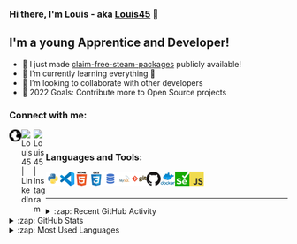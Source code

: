 ### Hi there, I'm Louis - aka [Louis45][website] 👋 

## I'm a young Apprentice and Developer!

- 🔭 I just made [claim-free-steam-packages](https://github.com/Luois45/claim-free-steam-packages) publicly available!
- 🌱 I’m currently learning everything 🤣
- 👯 I’m looking to collaborate with other developers
- 🥅 2022 Goals: Contribute more to Open Source projects

### Connect with me:

[<img align="left" alt="linktree.louis45.de" width="22px" src="https://raw.githubusercontent.com/iconic/open-iconic/master/svg/globe.svg" />][website]
[<img align="left" alt="Louis45 | LinkedIn" width="22px" src="https://cdn.jsdelivr.net/npm/simple-icons@v3/icons/linkedin.svg" />][linkedin]
[<img align="left" alt="Louis45 | Instagram" width="22px" src="https://cdn.jsdelivr.net/npm/simple-icons@v3/icons/instagram.svg" />][instagram]

<br />

### Languages and Tools:

[<img align="left" alt="Python" width="26px" src="https://raw.githubusercontent.com/github/explore/80688e429a7d4ef2fca1e82350fe8e3517d3494d/topics/python/python.png" />](https://github.com/topics/python)
[<img align="left" alt="Visual Studio Code" width="26px" src="https://raw.githubusercontent.com/github/explore/bbd48b997e8d0bef63f676eca4da5e1f76487b56/topics/visual-studio-code/visual-studio-code.png" />](https://github.com/topics/visual-studio-code)
[<img align="left" alt="HTML" width="26px" src="https://raw.githubusercontent.com/github/explore/80688e429a7d4ef2fca1e82350fe8e3517d3494d/topics/html/html.png" />](https://github.com/topics/html)
[<img align="left" alt="CSS" width="26px" src="https://raw.githubusercontent.com/github/explore/80688e429a7d4ef2fca1e82350fe8e3517d3494d/topics/css/css.png" />](https://github.com/topics/css)
[<img align="left" alt="SQL" width="26px" src="https://raw.githubusercontent.com/github/explore/80688e429a7d4ef2fca1e82350fe8e3517d3494d/topics/sql/sql.png" />](https://github.com/topics/sql)
[<img align="left" alt="MySQL" width="26px" src="https://raw.githubusercontent.com/github/explore/80688e429a7d4ef2fca1e82350fe8e3517d3494d/topics/mysql/mysql.png" />](https://github.com/topics/mysql)
[<img align="left" alt="Git" width="26px" src="https://raw.githubusercontent.com/github/explore/80688e429a7d4ef2fca1e82350fe8e3517d3494d/topics/git/git.png" />](https://github.com/topics/git)
[<img align="left" alt="GitHub" width="26px" src="https://raw.githubusercontent.com/github/explore/78df643247d429f6cc873026c0622819ad797942/topics/github/github.png" />](https://github.com/topics/github)
[<img align="left" alt="GitHub" width="26px" src="https://raw.githubusercontent.com/github/explore/80688e429a7d4ef2fca1e82350fe8e3517d3494d/topics/docker/docker.png" />](https://github.com/topics/docker)
[<img align="left" alt="Selenium" width="26px" src="https://raw.githubusercontent.com/github/explore/6c7084bb772f6fabaae377f5ae4a607594234ee6/topics/selenium/selenium.png" />](https://github.com/topics/selenium)
[<img align="left" alt="JavaScript" width="26px" src="https://raw.githubusercontent.com/github/explore/80688e429a7d4ef2fca1e82350fe8e3517d3494d/topics/javascript/javascript.png" />](https://github.com/topics/javascript)

<br />
<br />

---

<details>
  <summary>:zap: Recent GitHub Activity</summary>
  
<!--START_SECTION:activity-->
1. 🔒 Closed issue [#2](https://github.com/Luois45/SkinbaronBot_v2/issues/2) in [Luois45/SkinbaronBot_v2](https://github.com/Luois45/SkinbaronBot_v2)
2. ❗ Opened issue [#2](https://github.com/Luois45/SkinbaronBot_v2/issues/2) in [Luois45/SkinbaronBot_v2](https://github.com/Luois45/SkinbaronBot_v2)
3. 🚀 Published release [Version 1.0](https://github.com/golummodz/G-mod-injector/releases/tag/v1.0.0) in [golummodz/G-mod-injector](https://github.com/golummodz/G-mod-injector)
4. 🎉 Merged PR [#2](https://github.com/golummodz/G-mod-injector/pull/2) in [golummodz/G-mod-injector](https://github.com/golummodz/G-mod-injector)
5. 💪 Opened PR [#2](https://github.com/golummodz/G-mod-injector/pull/2) in [golummodz/G-mod-injector](https://github.com/golummodz/G-mod-injector)
6. 🎉 Merged PR [#1](https://github.com/golummodz/G-mod-injector/pull/1) in [golummodz/G-mod-injector](https://github.com/golummodz/G-mod-injector)
7. 💪 Opened PR [#1](https://github.com/golummodz/G-mod-injector/pull/1) in [golummodz/G-mod-injector](https://github.com/golummodz/G-mod-injector)
8. 🚀 Published release [Version 1.0](https://github.com/golummodz/G-mod-menu/releases/tag/v1.0.0) in [golummodz/G-mod-menu](https://github.com/golummodz/G-mod-menu)
9. 🎉 Merged PR [#3](https://github.com/golummodz/G-mod-menu/pull/3) in [golummodz/G-mod-menu](https://github.com/golummodz/G-mod-menu)
10. 💪 Opened PR [#2](https://github.com/golummodz/G-mod-menu/pull/2) in [golummodz/G-mod-menu](https://github.com/golummodz/G-mod-menu)
<!--END_SECTION:activity-->
  
</details>

<details>
  <summary>:zap: GitHub Stats</summary>
  <a href="https://github.com/Luois45?tab=repositories">
    <img align="center" alt="Louis45's GitHub Stats" src="https://github-readme-stats.vercel.app/api?username=Luois45&count_private=true&theme=tokyonight&show_icons=true" />
  </a>
</details>

<details>
  <summary>:zap: Most Used Languages</summary>
  <a href="https://github.com/Luois45?tab=repositories">
    <img align="center" alt="Louis45's Most Used Languages" src="https://github-readme-stats.vercel.app/api/top-langs/?username=Luois45&count_private=true&theme=tokyonight&layout=compact" />
  </a>
</details>

[website]: https://linktree.louis45.de/
[instagram]: https://rebrand.ly/instagram-45
[linkedin]: https://rebrand.ly/linkedin-45
